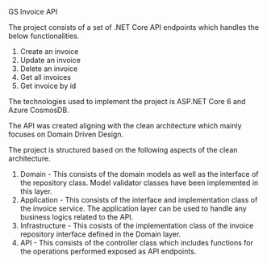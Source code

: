 GS Invoice API

The project consists of a set of .NET Core API endpoints which handles the below functionalities.

1) Create an invoice
2) Update an invoice
3) Delete an invoice
4) Get all invoices
5) Get invoice by id

The technologies used to implement the project is ASP.NET Core 6 and Azure CosmosDB.

The API was created aligning with the clean architecture which mainly focuses on Domain Driven Design.

The project is structured based on the following aspects of the clean architecture.

1) Domain - This consists of the domain models as well as the interface of the repository class. Model validator classes have been implemented in this layer.
2) Application - This consists of the interface and implementation class of the invoice service. The application layer can be used to handle any business logics related to the API.
3) Infrastructure - This cosists of the implementation class of the invoice repository interface defined in the Domain layer. 
4) API - This consists of the controller class which includes functions for the operations performed exposed as API endpoints.